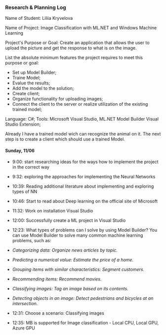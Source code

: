 ### Research & Planning Log
Name of Student: Liliia Kryvelova

Name of Project: Image Classification with ML.NET and Windows Machine Learning

Project's Purpose or Goal: Create an application that allows the user to upload the picture and get the response to what is on the image.

List the absolute minimum features the project requires to meet this purpose or goal:
- Set up Model Builder;
- Traine Model;
- Evalue the results;
- Add the model to the solution;
- Create client;
- Organize functionality for uploading images;
- Connect the client to the server or realize utilization of the existing trained model;

Language: C#;
Tools: Microsoft Visual Studio, ML.NET Model Builder Visual Studio Extension;

Already I have a trained model wich can recognize the animal on it. The next step is to create a client which should use a trained Model.


#### Sunday, 11/06
* 9:00: start researching ideas for the ways how to implement the project in the correct way
* 9:32: exploring the approaches for implementing the Neural Networks
* 10:39: Reading additional literature about implementing and exploring types of NN
* 10:46: Start to read about Deep learning on the official site of Microsoft
* 11:32: Work on installation Visual Studio
* 12:00: Successfully create a ML project in Visual Studio  
* 12:23: What types of problems can I solve by using Model Builder?
You can use Model Builder to solve many common machine learning problems, such as:

* _Categorizing data: Organize news articles by topic._
* _Predicting a numerical value: Estimate the price of a home._
* _Grouping items with similar characteristics: Segment customers._
* _Recommending items: Recommend movies._
* _Classifying images: Tag an image based on its contents._
* _Detecting objects in an image: Detect pedestrians and bicycles at an intersection._
* 12:31: Choose a scenario: Classifying images
* 12:35: MB is supported for Image classification - Local CPU, Local GPU, Azure GPU
